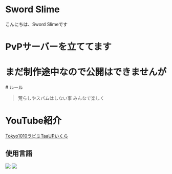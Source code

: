 # Sword Slime
<hi>こんにちは、Sword Slimeです</hi>

<h1>PvPサーバーを立ててます</h1>

<h1>まだ制作途中なので公開はできませんが</h1>
# ルール

> 荒らしやスパムはしない事
> みんなで楽しく
# YouTube紹介
[Tokyo1010](https://www.youtube.com/@Tokyo1010_slime)[ラビミ](https://youtube.com/@ラビミだよ)[TaaUP](https://youtube.com/@Taaup)[いくら](https://youtube.com/@user-ikurasann)
## 使用言語
<img src="https://img.shields.io/badge/-Html5-FFF.svg?logo=html5&style=for-the-badge"> <img src="https://img.shields.io/badge/-Css-QR.svg?logo=css3&style=for-the-badge">

